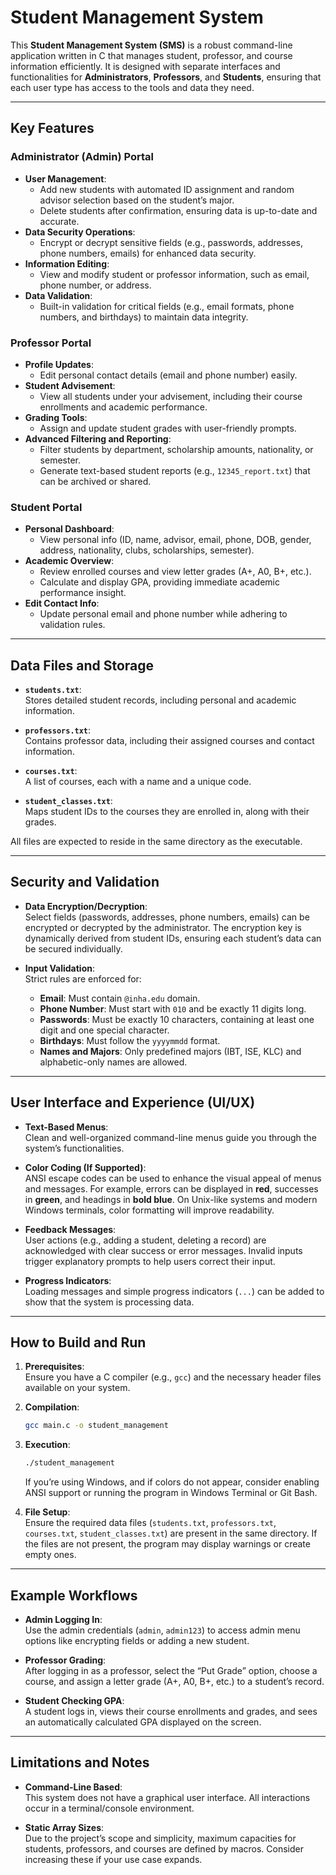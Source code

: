 # Student Management System

This **Student Management System (SMS)** is a robust command-line application written in C that manages student, professor, and course information efficiently. It is designed with separate interfaces and functionalities for **Administrators**, **Professors**, and **Students**, ensuring that each user type has access to the tools and data they need.

---

## Key Features

### Administrator (Admin) Portal
- **User Management**:  
  - Add new students with automated ID assignment and random advisor selection based on the student’s major.  
  - Delete students after confirmation, ensuring data is up-to-date and accurate.
- **Data Security Operations**:  
  - Encrypt or decrypt sensitive fields (e.g., passwords, addresses, phone numbers, emails) for enhanced data security.
- **Information Editing**:  
  - View and modify student or professor information, such as email, phone number, or address.
- **Data Validation**:  
  - Built-in validation for critical fields (e.g., email formats, phone numbers, and birthdays) to maintain data integrity.

### Professor Portal
- **Profile Updates**:  
  - Edit personal contact details (email and phone number) easily.
- **Student Advisement**:  
  - View all students under your advisement, including their course enrollments and academic performance.
- **Grading Tools**:  
  - Assign and update student grades with user-friendly prompts.  
- **Advanced Filtering and Reporting**:  
  - Filter students by department, scholarship amounts, nationality, or semester.
  - Generate text-based student reports (e.g., `12345_report.txt`) that can be archived or shared.
  
### Student Portal
- **Personal Dashboard**:  
  - View personal info (ID, name, advisor, email, phone, DOB, gender, address, nationality, clubs, scholarships, semester).
- **Academic Overview**:  
  - Review enrolled courses and view letter grades (A+, A0, B+, etc.).
  - Calculate and display GPA, providing immediate academic performance insight.
- **Edit Contact Info**:  
  - Update personal email and phone number while adhering to validation rules.

---

## Data Files and Storage

- **`students.txt`**:  
  Stores detailed student records, including personal and academic information.
  
- **`professors.txt`**:  
  Contains professor data, including their assigned courses and contact information.
  
- **`courses.txt`**:  
  A list of courses, each with a name and a unique code.

- **`student_classes.txt`**:  
  Maps student IDs to the courses they are enrolled in, along with their grades.

All files are expected to reside in the same directory as the executable.

---

## Security and Validation

- **Data Encryption/Decryption**:  
  Select fields (passwords, addresses, phone numbers, emails) can be encrypted or decrypted by the administrator. The encryption key is dynamically derived from student IDs, ensuring each student’s data can be secured individually.

- **Input Validation**:  
  Strict rules are enforced for:  
  - **Email**: Must contain `@inha.edu` domain.  
  - **Phone Number**: Must start with `010` and be exactly 11 digits long.  
  - **Passwords**: Must be exactly 10 characters, containing at least one digit and one special character.  
  - **Birthdays**: Must follow the `yyyymmdd` format.  
  - **Names and Majors**: Only predefined majors (IBT, ISE, KLC) and alphabetic-only names are allowed.

---

## User Interface and Experience (UI/UX)

- **Text-Based Menus**:  
  Clean and well-organized command-line menus guide you through the system’s functionalities.
  
- **Color Coding (If Supported)**:  
  ANSI escape codes can be used to enhance the visual appeal of menus and messages. For example, errors can be displayed in **red**, successes in **green**, and headings in **bold blue**. On Unix-like systems and modern Windows terminals, color formatting will improve readability.

- **Feedback Messages**:  
  User actions (e.g., adding a student, deleting a record) are acknowledged with clear success or error messages. Invalid inputs trigger explanatory prompts to help users correct their input.

- **Progress Indicators**:  
  Loading messages and simple progress indicators (`...`) can be added to show that the system is processing data.

---

## How to Build and Run

1. **Prerequisites**:  
   Ensure you have a C compiler (e.g., `gcc`) and the necessary header files available on your system.  
   
2. **Compilation**:  
   ```bash
   gcc main.c -o student_management
   ```
   
3. **Execution**:  
   ```bash
   ./student_management
   ```
   If you’re using Windows, and if colors do not appear, consider enabling ANSI support or running the program in Windows Terminal or Git Bash.

4. **File Setup**:  
   Ensure the required data files (`students.txt`, `professors.txt`, `courses.txt`, `student_classes.txt`) are present in the same directory. If the files are not present, the program may display warnings or create empty ones.

---

## Example Workflows

- **Admin Logging In**:  
  Use the admin credentials (`admin`, `admin123`) to access admin menu options like encrypting fields or adding a new student.

- **Professor Grading**:  
  After logging in as a professor, select the “Put Grade” option, choose a course, and assign a letter grade (A+, A0, B+, etc.) to a student’s record.

- **Student Checking GPA**:  
  A student logs in, views their course enrollments and grades, and sees an automatically calculated GPA displayed on the screen.

---

## Limitations and Notes

- **Command-Line Based**:  
  This system does not have a graphical user interface. All interactions occur in a terminal/console environment.
  
- **Static Array Sizes**:  
  Due to the project’s scope and simplicity, maximum capacities for students, professors, and courses are defined by macros. Consider increasing these if your use case expands.
